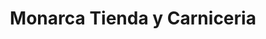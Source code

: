 ---
title: "Monarca Tienda y Carniceria"
url: /knoxville/monarca-tienda-y-carniceria/
shop: supermarket
---
